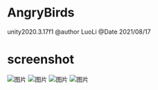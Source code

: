 # AngryBirds
unity2020.3.17f1
@author LuoLi
@Date 2021/08/17

# screenshot
![图片](https://user-images.githubusercontent.com/79780314/230885017-b70fbbee-e88b-443b-a654-6785d7ceeecc.png)
![图片](https://user-images.githubusercontent.com/79780314/230885101-a64d1db9-3141-4df8-892e-78f825269dda.png)
![图片](https://user-images.githubusercontent.com/79780314/230885130-2fdb3fed-5bfb-4f40-869b-7087b316ab41.png)
![图片](https://user-images.githubusercontent.com/79780314/230893268-03716e44-5e92-4586-a9c0-7a4990803309.png)
